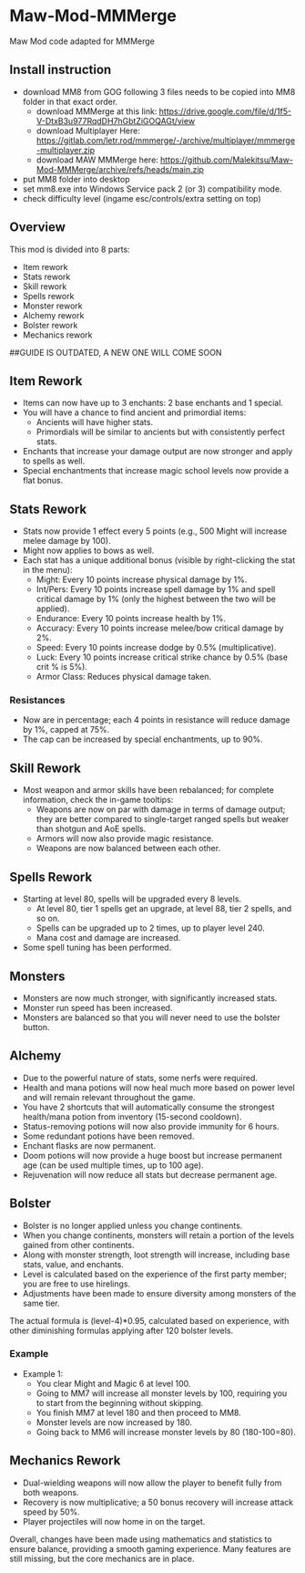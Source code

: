 # Maw-Mod-MMMerge
Maw Mod code adapted for MMMerge
## Install instruction
- download MM8 from GOG
following 3 files needs to be copied into MM8 folder in that exact order.
  - download MMMerge at this link: https://drive.google.com/file/d/1f5-V-DtxB3u977RqdDH7hGbtZiGOQAGt/view
  - download Multiplayer Here: https://gitlab.com/letr.rod/mmmerge/-/archive/multiplayer/mmmerge-multiplayer.zip
  - download MAW MMMerge here: https://github.com/Malekitsu/Maw-Mod-MMMerge/archive/refs/heads/main.zip
- put MM8 folder into desktop
- set mm8.exe into Windows Service pack 2 (or 3) compatibility mode.
- check difficulty level (ingame esc/controls/extra setting on top)

## Overview
This mod is divided into 8 parts:
- Item rework
- Stats rework
- Skill rework
- Spells rework
- Monster rework
- Alchemy rework
- Bolster rework
- Mechanics rework

##GUIDE IS OUTDATED, A NEW ONE WILL COME SOON
## Item Rework
- Items can now have up to 3 enchants: 2 base enchants and 1 special.
- You will have a chance to find ancient and primordial items:
  - Ancients will have higher stats.
  - Primordials will be similar to ancients but with consistently perfect stats.
- Enchants that increase your damage output are now stronger and apply to spells as well.
- Special enchantments that increase magic school levels now provide a flat bonus.

## Stats Rework
- Stats now provide 1 effect every 5 points (e.g., 500 Might will increase melee damage by 100).
- Might now applies to bows as well.
- Each stat has a unique additional bonus (visible by right-clicking the stat in the menu):
  - Might: Every 10 points increase physical damage by 1%.
  - Int/Pers: Every 10 points increase spell damage by 1% and spell critical damage by 1% (only the highest between the two will be applied).
  - Endurance: Every 10 points increase health by 1%.
  - Accuracy: Every 10 points increase melee/bow critical damage by 2%.
  - Speed: Every 10 points increase dodge by 0.5% (multiplicative).
  - Luck: Every 10 points increase critical strike chance by 0.5% (base crit % is 5%).
  - Armor Class: Reduces physical damage taken.

### Resistances
- Now are in percentage; each 4 points in resistance will reduce damage by 1%, capped at 75%.
- The cap can be increased by special enchantments, up to 90%.

## Skill Rework
- Most weapon and armor skills have been rebalanced; for complete information, check the in-game tooltips:
  - Weapons are now on par with damage in terms of damage output; they are better compared to single-target ranged spells but weaker than shotgun and AoE spells.
  - Armors will now also provide magic resistance.
  - Weapons are now balanced between each other.

## Spells Rework
- Starting at level 80, spells will be upgraded every 8 levels.
  - At level 80, tier 1 spells get an upgrade, at level 88, tier 2 spells, and so on.
  - Spells can be upgraded up to 2 times, up to player level 240.
  - Mana cost and damage are increased.
- Some spell tuning has been performed.

## Monsters
- Monsters are now much stronger, with significantly increased stats.
- Monster run speed has been increased.
- Monsters are balanced so that you will never need to use the bolster button.

## Alchemy
- Due to the powerful nature of stats, some nerfs were required.
- Health and mana potions will now heal much more based on power level and will remain relevant throughout the game.
- You have 2 shortcuts that will automatically consume the strongest health/mana potion from inventory (15-second cooldown).
- Status-removing potions will now also provide immunity for 6 hours.
- Some redundant potions have been removed.
- Enchant flasks are now permanent.
- Doom potions will now provide a huge boost but increase permanent age (can be used multiple times, up to 100 age).
- Rejuvenation will now reduce all stats but decrease permanent age.

## Bolster
- Bolster is no longer applied unless you change continents.
- When you change continents, monsters will retain a portion of the levels gained from other continents.
- Along with monster strength, loot strength will increase, including base stats, value, and enchants.
- Level is calculated based on the experience of the first party member; you are free to use hirelings.
- Adjustments have been made to ensure diversity among monsters of the same tier.

The actual formula is (level-4)*0.95, calculated based on experience, with other diminishing formulas applying after 120 bolster levels.

### Example
- Example 1:
  - You clear Might and Magic 6 at level 100.
  - Going to MM7 will increase all monster levels by 100, requiring you to start from the beginning without skipping.
  - You finish MM7 at level 180 and then proceed to MM8.
  - Monster levels are now increased by 180.
  - Going back to MM6 will increase monster levels by 80 (180-100=80).

## Mechanics Rework
- Dual-wielding weapons will now allow the player to benefit fully from both weapons.
- Recovery is now multiplicative; a 50 bonus recovery will increase attack speed by 50%.
- Player projectiles will now home in on the target.

Overall, changes have been made using mathematics and statistics to ensure balance, providing a smooth gaming experience. Many features are still missing, but the core mechanics are in place.
